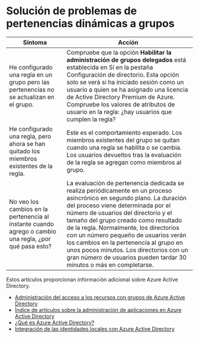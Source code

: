 
<properties
	pageTitle="Solución de problemas de pertenencia dinámica para grupos| Microsoft Azure"
	description="Un tema que muestra consejos para la solución de problemas para la pertenencia dinámica para grupos en Azure AD."
	services="active-directory"
	documentationCenter=""
	authors="curtand"
	manager="stevenpo"
	editor=""
	/>

<tags
	ms.service="active-directory"
	ms.workload="identity"
	ms.tgt_pltfrm="na"
	ms.devlang="na"
	ms.topic="article"
	ms.date="02/09/2016"
	ms.author="curtand"/>


# Solución de problemas de pertenencias dinámicas a grupos

| Síntoma | Acción |
|--------------------------------------------------------------------------------|-------------------------------------------------------------------------------------------------------------------------------------------------------------------------------------------------------------------------------------------------------------------------------------------------------------------------------------------------------------------------------------------------------------------------------|
| He configurado una regla en un grupo pero las pertenencias no se actualizan en el grupo. | Compruebe que la opción **Habilitar la administración de grupos delegados** está establecida en Sí en la pestaña Configuración de directorio. Esta opción solo se verá si ha iniciado sesión como un usuario a quien se ha asignado una licencia de Active Directory Premium de Azure. Compruebe los valores de atributos de usuario en la regla: ¿hay usuarios que cumplen la regla? |
| He configurado una regla, pero ahora se han quitado los miembros existentes de la regla. | Este es el comportamiento esperado. Los miembros existentes del grupo se quitan cuando una regla se habilita o se cambia. Los usuarios devueltos tras la evaluación de la regla se agregan como miembros al grupo. |
| No veo los cambios en la pertenencia al instante cuando agrego o cambio una regla, ¿por qué pasa esto? | La evaluación de pertenencia dedicada se realiza periódicamente en un proceso asincrónico en segundo plano. La duración del proceso viene determinada por el número de usuarios del directorio y el tamaño del grupo creado como resultado de la regla. Normalmente, los directorios con un número pequeño de usuarios verán los cambios en la pertenencia al grupo en unos pocos minutos. Los directorios con un gran número de usuarios pueden tardar 30 minutos o más en completarse. |

Estos artículos proporcionan información adicional sobre Azure Active Directory.

* [Administración del acceso a los recursos con grupos de Azure Active Directory](active-directory-manage-groups.md)
* [Índice de artículos sobre la administración de aplicaciones en Azure Active Directory](active-directory-apps-index.md)
* [¿Qué es Azure Active Directory?](active-directory-whatis.md)
* [Integración de las identidades locales con Azure Active Directory](active-directory-aadconnect.md)

<!---HONumber=AcomDC_0211_2016-->